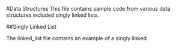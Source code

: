 #Data Structures
This file contains sample code from various data structures included singly linked lists.

##Singly Linked List

The linked_list file contains an example of a singly linked
